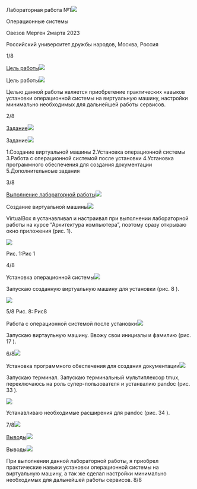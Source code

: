 ﻿Лабораторная работа №1![](Aspose.Words.91d7d1db-9ca2-4884-a5be-2e127b69c538.001.png)

Операционные системы

Овезов Мерген 2марта 2023

Российский университет дружбы народов, Москва, Россия

1/8

<a name="_page1_x0.00_y0.48"></a>[Цель работы](#_page1_x0.00_y0.48)![](Aspose.Words.91d7d1db-9ca2-4884-a5be-2e127b69c538.002.png)


Цель работы![](Aspose.Words.91d7d1db-9ca2-4884-a5be-2e127b69c538.003.png)

Целью данной работы является приобретение практических навыков установки операционной системы на виртуальную машину, настройки минимально необходимых для дальнейшей работы сервисов.

2/8

<a name="_page3_x0.00_y0.48"></a>[Задание](#_page3_x0.00_y0.48)![](Aspose.Words.91d7d1db-9ca2-4884-a5be-2e127b69c538.004.png)


Задание![](Aspose.Words.91d7d1db-9ca2-4884-a5be-2e127b69c538.005.png)

1\.Создание виртуальной машины 2.Установка операционной системы 3.Работа с операционной системой после установки 4.Установка программного обеспечения для создания документации 5.Дополнительноые задания

3/8

<a name="_page5_x0.00_y0.48"></a>[Выполнение лабораторной работы](#_page5_x0.00_y0.48)![](Aspose.Words.91d7d1db-9ca2-4884-a5be-2e127b69c538.006.png)


Создание виртуальной машины![](Aspose.Words.91d7d1db-9ca2-4884-a5be-2e127b69c538.007.png)

VirtualBox я устанавливал и настраивал при выполнении лабораторной работы на курсе “Архитектура компьютера”, поэтому сразу открываю окно приложения (рис. 1).

![](Aspose.Words.91d7d1db-9ca2-4884-a5be-2e127b69c538.008.jpeg)

Рис. 1:Рис 1

4/8

Установка операционной системы![](Aspose.Words.91d7d1db-9ca2-4884-a5be-2e127b69c538.009.png)

Запускаю созданную виртуальную машину для установки (рис. 8 ).

![](Aspose.Words.91d7d1db-9ca2-4884-a5be-2e127b69c538.010.jpeg)

5/8 Рис. 8: Рис8


Работа с операционной системой после установки![](Aspose.Words.91d7d1db-9ca2-4884-a5be-2e127b69c538.011.png)

Запускаю виртаульную машину. Ввожу свои инициалы и фамилию (рис. 17 ).

6/8![](Aspose.Words.91d7d1db-9ca2-4884-a5be-2e127b69c538.012.jpeg)

Установка программного обеспечения для создания документации![](Aspose.Words.91d7d1db-9ca2-4884-a5be-2e127b69c538.013.png)

Запускаю терминал. Запускаю терминальный мультиплексор tmux, переключаюсь на роль супер-пользователя и устанвалию pandoc (рис. 33 ).

![](Aspose.Words.91d7d1db-9ca2-4884-a5be-2e127b69c538.014.jpeg)

Устанавливаю необходимые расширения для pandoc (рис. 34 ).

7/8![](Aspose.Words.91d7d1db-9ca2-4884-a5be-2e127b69c538.015.png)

<a name="_page10_x0.00_y0.48"></a>[Выводы](#_page10_x0.00_y0.48)![](Aspose.Words.91d7d1db-9ca2-4884-a5be-2e127b69c538.016.png)


Выводы![](Aspose.Words.91d7d1db-9ca2-4884-a5be-2e127b69c538.017.png)

При выполнении данной лабораторной работы, я приобрел практические навыки установки операционной системы на виртуальную машину, а так же сделал настройки минимально необходимых для дальнейшей работы сервисов.
8/8
